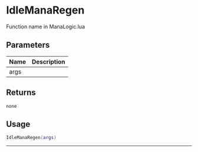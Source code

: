 # IdleManaRegen

Function name in ManaLogic.lua

## Parameters

| Name | Description |
| ---- | ----------- |
| args |             |

## Returns

`none`

## Usage

```lua
IdleManaRegen(args)
```

---
